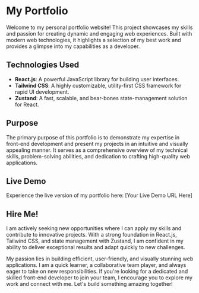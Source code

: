 # My Portfolio

Welcome to my personal portfolio website! This project showcases my skills and passion for creating dynamic and engaging web experiences. Built with modern web technologies, it highlights a selection of my best work and provides a glimpse into my capabilities as a developer.

## Technologies Used

* **React.js**: A powerful JavaScript library for building user interfaces.
* **Tailwind CSS**: A highly customizable, utility-first CSS framework for rapid UI development.
* **Zustand**: A fast, scalable, and bear-bones state-management solution for React.

## Purpose

The primary purpose of this portfolio is to demonstrate my expertise in front-end development and present my projects in an intuitive and visually appealing manner. It serves as a comprehensive overview of my technical skills, problem-solving abilities, and dedication to crafting high-quality web applications.

## Live Demo

Experience the live version of my portfolio here: [Your Live Demo URL Here]

## Hire Me!

I am actively seeking new opportunities where I can apply my skills and contribute to innovative projects. With a strong foundation in React.js, Tailwind CSS, and state management with Zustand, I am confident in my ability to deliver exceptional results and adapt quickly to new challenges.

My passion lies in building efficient, user-friendly, and visually stunning web applications. I am a quick learner, a collaborative team player, and always eager to take on new responsibilities. If you're looking for a dedicated and skilled front-end developer to join your team, I encourage you to explore my work and connect with me. Let's build something amazing together!